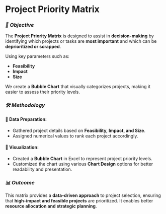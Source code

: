 # Project Priority Matrix

### ***📌 Objective***
The **Project Priority Matrix** is designed to assist in **decision-making** by identifying which projects or tasks are **most important** and which can be **deprioritized or scrapped**.

Using key parameters such as:  
- **Feasibility**  
- **Impact**  
- **Size**  

We create a **Bubble Chart** that visually categorizes projects, making it easier to assess their priority levels.

### ***🛠 Methodology***

#### 🔹 Data Preparation:
- Gathered project details based on **Feasibility, Impact, and Size**.  
- Assigned numerical values to rank each project accordingly.  

#### 🔹 Visualization:
- Created a **Bubble Chart** in Excel to represent project priority levels.  
- Customized the chart using various **Chart Design** options for better readability and presentation.  

### ***📊 Outcome***
This matrix provides a **data-driven approach** to project selection, ensuring that **high-impact and feasible projects** are prioritized. It enables better **resource allocation and strategic planning**.
